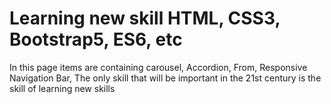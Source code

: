 # Learning new skill HTML, CSS3, Bootstrap5, ES6, etc
In this page items are containing carousel, Accordion, From, Responsive Navigation Bar,
The only skill that will be important in the 21st century is the skill of learning new skills
